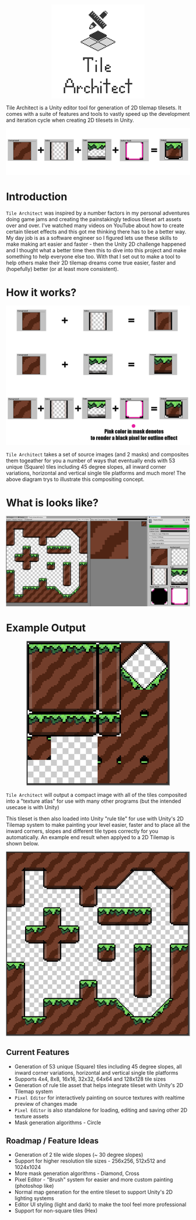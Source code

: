 <p align="center">
    <img src="./Logo.png" alt="Logo" />
</p>
Tile Architect is a Unity editor tool for generation of 2D tilemap tilesets. It comes with a suite of features and tools to vastly speed up the development and iteration cycle when creating 2D tilesets in Unity.

<p align="center">
    <img src="./Banner.png" alt="Banner" />
</p>

# Introduction
`Tile Architect` was inspired by a number factors in my personal adventures doing game jams and creating the painstakingly tedious tileset art assets over and over.  I've watched many videos on YouTube about how to create certain tileset effects and this got me thinking there has to be a better way.  My day job is as a software engineer so I figured lets use these skills to make making art easier and faster - then the Unity 2D challenge happened and I thought what a better time then this to dive into this project and make something to help everyone else too.  With that I set out to make a tool to help others make their 2D tilemap dreams come true easier, faster and (hopefully) better (or at least more consistent).

# How it works?
<p align="center">
    <img src="./How-It-Works.png" alt="Compositing Demo" />
</p>

`Tile Architect` takes a set of source images (and 2 masks) and composites them togeather for you a number of ways that eventually ends with 53 unique (Square) tiles including 45 degree slopes, all inward corner variations, horizontal and vertical single tile platforms and much more!  The above diagram trys to illustrate this compositing concept.

# What is looks like?
<p align="center">
    <img src="./UI.png" alt="UI" />
</p>

# Example Output
<p align="center">
    <img src="./Tileset.png" alt="UI" />
</p>

`Tile Architect` will output a compact image with all of the tiles composited into a "texture atlas" for use with many other programs (but the intended usecase is with Unity)

This tileset is then also loaded into Unity "rule tile" for use with Unity's 2D Tilemap system to make painting your level easier, faster and to place all the inward corners, slopes and different tile types correctly for you automatically.  An example end result when applyed to a 2D Tilemap is shown below.

<p align="center">
    <img src="./Tilemap.png" alt="UI" />
</p>

## Current Features
* Generation of 53 unique (Square) tiles including 45 degree slopes, all inward corner variations, horizontal and vertical single tile platforms
* Supports 4x4, 8x8, 16x16, 32x32, 64x64 and 128x128 tile sizes
* Generation of rule tile asset that helps integrate tileset with Unity's 2D Tilemap system
* `Pixel Editor` for interactively painting on source textures with realtime preview of changes made
* `Pixel Editor` is also standalone for loading, editing and saving other 2D texture assets
* Mask generation algorithms - Circle

## Roadmap / Feature Ideas
* Generation of 2 tile wide slopes (~ 30 degree slopes)
* Support for higher resolution tile sizes - 256x256, 512x512 and 1024x1024
* More mask generation algorithms - Diamond, Cross
* Pixel Editor - "Brush" system for easier and more custom painting (photoshop like)
* Normal map generation for the entire tileset to support Unity's 2D lighting systems
* Editor UI styling (light and dark) to make the tool feel more professional
* Support for non-square tiles (Hex)